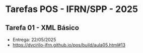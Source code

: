 # Tarefas POS - IFRN/SPP - 2025

## Tarefa 01 - XML Básico
- Entrega: 22/05/2025
- https://dvcirilo-ifrn.github.io/pos/build/aula05.html#13

  
